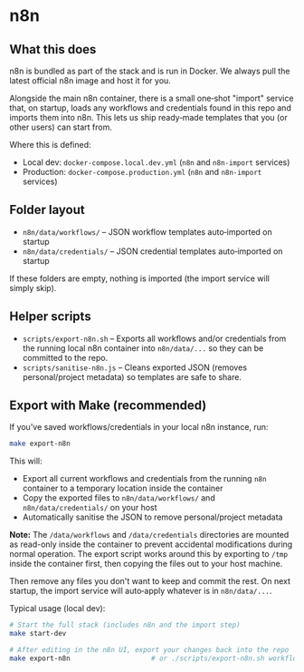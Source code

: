 # n8n

## What this does

n8n is bundled as part of the stack and is run in Docker. We always pull the latest official n8n image and host it for you.

Alongside the main n8n container, there is a small one‑shot "import" service that, on startup, loads any workflows and credentials found in this repo and imports them into n8n. This lets us ship ready‑made templates that you (or other users) can start from.

Where this is defined:
- Local dev: `docker-compose.local.dev.yml` (`n8n` and `n8n-import` services)
- Production: `docker-compose.production.yml` (`n8n` and `n8n-import` services)

## Folder layout

- `n8n/data/workflows/` – JSON workflow templates auto‑imported on startup
- `n8n/data/credentials/` – JSON credential templates auto‑imported on startup

If these folders are empty, nothing is imported (the import service will simply skip).

## Helper scripts

- `scripts/export-n8n.sh` – Exports all workflows and/or credentials from the running local n8n container into `n8n/data/...` so they can be committed to the repo.
- `scripts/sanitise-n8n.js` – Cleans exported JSON (removes personal/project metadata) so templates are safe to share.

## Export with Make (recommended)

If you've saved workflows/credentials in your local n8n instance, run:
```bash
make export-n8n
```

This will:
- Export all current workflows and credentials from the running `n8n` container to a temporary location inside the container
- Copy the exported files to `n8n/data/workflows/` and `n8n/data/credentials/` on your host
- Automatically sanitise the JSON to remove personal/project metadata

**Note:** The `/data/workflows` and `/data/credentials` directories are mounted as read-only inside the container to prevent accidental modifications during normal operation. The export script works around this by exporting to `/tmp` inside the container first, then copying the files out to your host machine.

Then remove any files you don't want to keep and commit the rest. On next startup, the import service will auto‑apply whatever is in `n8n/data/...`.

Typical usage (local dev):
```bash
# Start the full stack (includes n8n and the import step)
make start-dev

# After editing in the n8n UI, export your changes back into the repo
make export-n8n                    # or ./scripts/export-n8n.sh workflows|credentials
```




